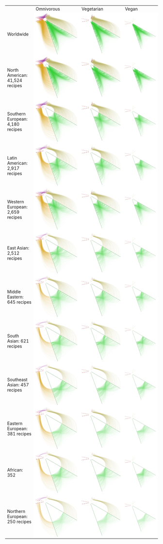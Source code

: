 <table>
<tr>
<td>&nbsp;</td>
<td>Omnivorous</td>
<td>Vegetarian</td>
<td>Vegan</td>
</tr>

<tr>
<td>Worldwide</td>
<td bgcolor="white"><img src="https://raw.githubusercontent.com/rgarcia-herrera/furry-spoon/master/plots/omni_all.png" width="100%"</td>
<td bgcolor="white"><img src="https://raw.githubusercontent.com/rgarcia-herrera/furry-spoon/master/plots/vegetarian_all.png" width="100%"</td>
<td bgcolor="white"><img src="https://raw.githubusercontent.com/rgarcia-herrera/furry-spoon/master/plots/vegan_all.png" width="100%"</td>
</tr>

<tr>
<td>North American: 41,524 recipes</td>
<td bgcolor="white"><img src="https://raw.githubusercontent.com/rgarcia-herrera/furry-spoon/master/plots/omni_NorthAmerican.png" width="100%"</td>
<td bgcolor="white"><img src="https://raw.githubusercontent.com/rgarcia-herrera/furry-spoon/master/plots/vegetarian_NorthAmerican.png" width="100%"</td>
<td bgcolor="white"><img src="https://raw.githubusercontent.com/rgarcia-herrera/furry-spoon/master/plots/vegan_NorthAmerican.png" width="100%"</td>
</tr>

<tr>
<td>Southern European: 4,180 recipes</td>
<td bgcolor="white"><img src="https://raw.githubusercontent.com/rgarcia-herrera/furry-spoon/master/plots/omni_SouthernEuropean.png" width="100%"</td>
<td bgcolor="white"><img src="https://raw.githubusercontent.com/rgarcia-herrera/furry-spoon/master/plots/vegetarian_SouthernEuropean.png  " width="100%"</td>
<td bgcolor="white"><img src="https://raw.githubusercontent.com/rgarcia-herrera/furry-spoon/master/plots/vegan_SouthernEuropean.png" width="100%"</td>
</tr>

<tr>
<td>Latin American: 2,917 recipes</td>
<td bgcolor="white"><img src="https://raw.githubusercontent.com/rgarcia-herrera/furry-spoon/master/plots/omni_LatinAmerican.png" width="100%"</td>
<td bgcolor="white"><img src="https://raw.githubusercontent.com/rgarcia-herrera/furry-spoon/master/plots/vegetarian_LatinAmerican.png" width="100%"</td>
<td bgcolor="white"><img src="https://raw.githubusercontent.com/rgarcia-herrera/furry-spoon/master/plots/vegan_LatinAmerican.png" width="100%"</td>
</tr>

<tr>
<td>Western European: 2,659 recipes</td>
<td bgcolor="white"><img src="https://raw.githubusercontent.com/rgarcia-herrera/furry-spoon/master/plots/omni_WesternEuropean.png" width="100%"</td>
<td bgcolor="white"><img src="https://raw.githubusercontent.com/rgarcia-herrera/furry-spoon/master/plots/vegetarian_WesternEuropean.png" width="100%"</td>
<td bgcolor="white"><img src="https://raw.githubusercontent.com/rgarcia-herrera/furry-spoon/master/plots/vegan_WesternEuropean.png" width="100%"</td>
</tr>

<tr>
<td>East Asian: 2,512 recipes</td>
<td bgcolor="white"><img src="https://raw.githubusercontent.com/rgarcia-herrera/furry-spoon/master/plots/omni_EastAsian.png" width="100%"</td>
<td bgcolor="white"><img src="https://raw.githubusercontent.com/rgarcia-herrera/furry-spoon/master/plots/vegetarian_EastAsian.png" width="100%"</td>
<td bgcolor="white"><img src="https://raw.githubusercontent.com/rgarcia-herrera/furry-spoon/master/plots/vegan_EastAsian.png" width="100%"</td>
</tr>

<tr>
<td>Middle Eastern: 645 recipes</td>
<td bgcolor="white"><img src="https://raw.githubusercontent.com/rgarcia-herrera/furry-spoon/master/plots/omni_MiddleEastern.png" width="100%"</td>
<td bgcolor="white"><img src="https://raw.githubusercontent.com/rgarcia-herrera/furry-spoon/master/plots/vegetarian_MiddleEastern.png" width="100%"</td>
<td bgcolor="white"><img src="https://raw.githubusercontent.com/rgarcia-herrera/furry-spoon/master/plots/vegan_MiddleEastern.png" width="100%"</td>
</tr>


<tr>
<td>South Asian: 621 recipes</td>
<td bgcolor="white"><img src="https://raw.githubusercontent.com/rgarcia-herrera/furry-spoon/master/plots/omni_SouthAsian.png" width="100%"</td>
<td bgcolor="white"><img src="https://raw.githubusercontent.com/rgarcia-herrera/furry-spoon/master/plots/vegetarian_SouthAsian.png  " width="100%"</td>
<td bgcolor="white"><img src="https://raw.githubusercontent.com/rgarcia-herrera/furry-spoon/master/plots/vegan_SouthAsian.png" width="100%"</td>
</tr>

<tr>
<td>Southeast Asian: 457 recipes</td>
<td bgcolor="white"><img src="https://raw.githubusercontent.com/rgarcia-herrera/furry-spoon/master/plots/omni_SoutheastAsian.png" width="100%"</td>
<td bgcolor="white"><img src="https://raw.githubusercontent.com/rgarcia-herrera/furry-spoon/master/plots/vegetarian_SoutheastAsian.png  " width="100%"</td>
<td bgcolor="white"><img src="https://raw.githubusercontent.com/rgarcia-herrera/furry-spoon/master/plots/vegan_SoutheastAsian.png" width="100%"</td>
</tr>


<tr>
<td>Eastern European: 381 recipes</td>
<td bgcolor="white"><img src="https://raw.githubusercontent.com/rgarcia-herrera/furry-spoon/master/plots/omni_EasternEuropean.png" width="100%"</td>
<td bgcolor="white"><img src="https://raw.githubusercontent.com/rgarcia-herrera/furry-spoon/master/plots/vegetarian_EasternEuropean.png" width="100%"</td>
<td bgcolor="white"><img src="https://raw.githubusercontent.com/rgarcia-herrera/furry-spoon/master/plots/vegan_EasternEuropean.png" width="100%"</td>
</tr>


<tr>
<td>African: 352</td>
<td bgcolor="white"><img src="https://raw.githubusercontent.com/rgarcia-herrera/furry-spoon/master/plots/omni_African.png" width="100%"</td>
<td bgcolor="white"><img src="https://raw.githubusercontent.com/rgarcia-herrera/furry-spoon/master/plots/vegetarian_African.png" width="100%"</td>
<td bgcolor="white"><img src="https://raw.githubusercontent.com/rgarcia-herrera/furry-spoon/master/plots/vegan_African.png" width="100%"</td>
</tr>


<tr>
<td>Northern European: 250 recipes</td>
<td bgcolor="white"><img src="https://raw.githubusercontent.com/rgarcia-herrera/furry-spoon/master/plots/omni_NorthernEuropean.png" width="100%"</td>
<td bgcolor="white"><img src="https://raw.githubusercontent.com/rgarcia-herrera/furry-spoon/master/plots/vegetarian_NorthernEuropean.png  " width="100%"</td>
<td bgcolor="white"><img src="https://raw.githubusercontent.com/rgarcia-herrera/furry-spoon/master/plots/vegan_NorthernEuropean.png" width="100%"</td>
</tr>

</table>
